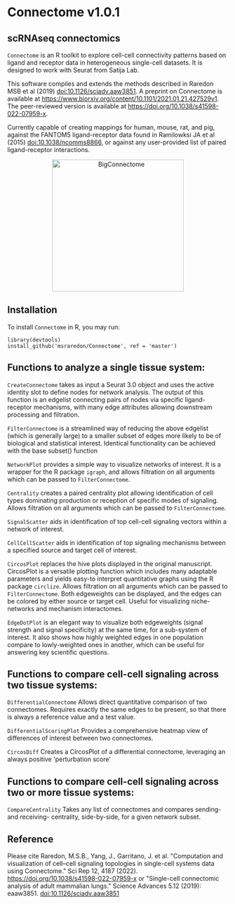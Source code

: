 # Connectome v1.0.1

## scRNAseq connectomics

`Connectome` is an R toolkit to explore cell-cell connectivity patterns based on ligand and receptor data in heterogeneous single-cell datasets. It is designed to work with Seurat from Satija Lab.

This software compiles and extends the methods described in Raredon MSB et al (2019) <doi:10.1126/sciadv.aaw3851>. A preprint on Connectome is available at https://www.biorxiv.org/content/10.1101/2021.01.21.427529v1. The peer-reviewed version is available at https://doi.org/10.1038/s41598-022-07959-x.

Currently capable of creating mappings for human, mouse, rat, and pig, against the FANTOM5 ligand-receptor data found in Ramilowksi JA et al (2015) <doi:10.1038/ncomms8866>, or against any user-provided list of paired ligand-receptor interactions.

<p align="center">
<img src="/man/figures/Big_Connectome.png" alt="BigConnectome"
	title="BigConnectome" width="300" height="300" />
</p>

## Installation
To install `Connectome` in R, you may run:

```
library(devtools)
install_github('msraredon/Connectome', ref = 'master')
```

## Functions to analyze a single tissue system:

`CreateConnectome` takes as input a Seurat 3.0 object and uses the active identity slot to define nodes for network analysis. The output of this function is an edgelist connecting pairs of nodes via specific ligand-receptor mechanisms, with many edge attributes allowing downstream processing and filtration.

`FilterConnectome` is a streamlined way of reducing the above edgelist (which is generally large) to a smaller subset of edges more likely to be of biological and statistical interest.  Identical functionality can be achieved with the base subset() function

`NetworkPlot` provides a simple way to visualize networks of interest.  It is a wrapper for the R package `igraph`, and allows filtration on all arguments which can be passed to `FilterConnectome`.

`Centrality` creates a paired centrality plot allowing identification of cell types dominating production or reception of specific modes of signaling. Allows filtration on all arguments which can be passed to `FilterConnectome`.

`SignalScatter` aids in identification of top cell-cell signaling vectors within a network of interest.

`CellCellScatter` aids in identification of top signaling mechanisms between a specified source and target cell of interest.

`CircosPlot` replaces the hive plots displayed in the original manuscript.  CircosPlot is a versatile plotting function which includes many adaptable parameters and yields easy-to interpret quantitative graphs using the R package `circlize`. Allows filtration on all arguments which can be passed to `FilterConnectome`. Both edgeweights can be displayed, and the edges can be colored by either source or target cell. Useful for visualizing niche-networks and mechanism interactomes.

`EdgeDotPlot` is an elegant way to visualize both edgeweights (signal strength and signal specificity) at the same time, for a sub-system of interest. It also shows how highly weighted edges in one population compare to lowly-weighted ones in another, which can be useful for answering key scientific questions.


## Functions to compare cell-cell signaling across two tissue systems:

`DifferentialConnectome` Allows direct quantitative comparison of two connectomes. Requires exactly the same edges to be present, so that there is always a reference value and a test value.

`DifferentialScoringPlot` Provides a comprehensive heatmap view of differences of interest between two connectomes.

`CircosDiff` Creates a CircosPlot of a differential connectome, leveraging an always positive 'perturbation score'

## Functions to compare cell-cell signaling across two or more tissue systems:

`CompareCentrality` Takes any list of connectomes and compares sending- and receiving- centrality, side-by-side, for a given network subset.

## Reference
Please cite Raredon, M.S.B., Yang, J., Garritano, J. et al. "Computation and visualization of cell–cell signaling topologies in single-cell systems data using Connectome." Sci Rep 12, 4187 (2022). https://doi.org/10.1038/s41598-022-07959-x
or
"Single-cell connectomic analysis of adult mammalian lungs." Science Advances 5.12 (2019): eaaw3851. <doi:10.1126/sciadv.aaw3851>
